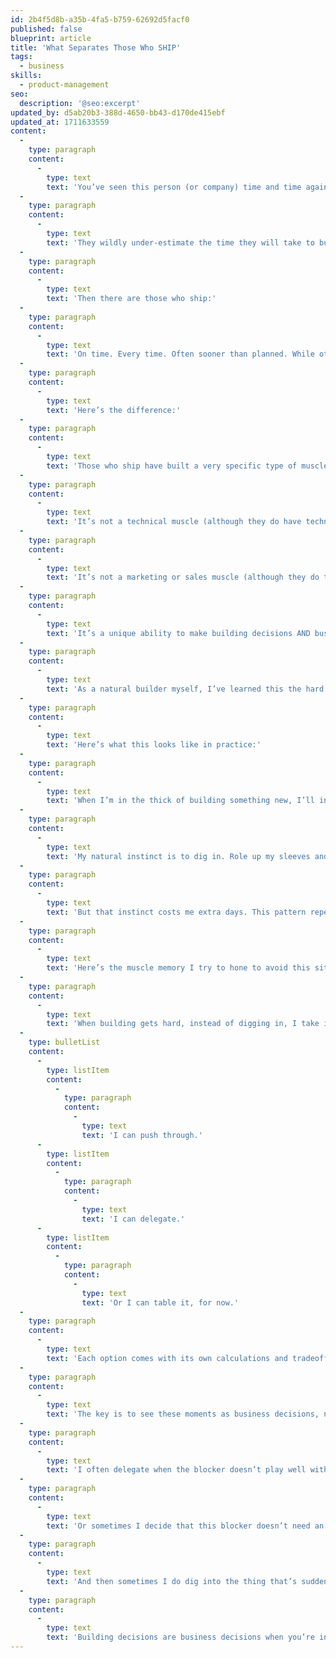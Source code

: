 ```yaml
---
id: 2b4f5d8b-a35b-4fa5-b759-62692d5facf0
published: false
blueprint: article
title: 'What Separates Those Who SHIP'
tags:
  - business
skills:
  - product-management
seo:
  description: '@seo:excerpt'
updated_by: d5ab20b3-388d-4650-bb43-d170de415ebf
updated_at: 1711633559
content:
  -
    type: paragraph
    content:
      -
        type: text
        text: 'You’ve seen this person (or company) time and time again:'
  -
    type: paragraph
    content:
      -
        type: text
        text: 'They wildly under-estimate the time they will take to build a product. They perpetually blow past their stated ship date. More times than not, that product that’s pertetually “coming soon” ends up on the shelf instead of in the hands of customers.'
  -
    type: paragraph
    content:
      -
        type: text
        text: 'Then there are those who ship:'
  -
    type: paragraph
    content:
      -
        type: text
        text: 'On time. Every time. Often sooner than planned. While others are losing steam (or budget) on their over-extended projects, the shippers already have customers using their V1. They’re taking feedback to work on their V2. They’re off and running.'
  -
    type: paragraph
    content:
      -
        type: text
        text: 'Here’s the difference:'
  -
    type: paragraph
    content:
      -
        type: text
        text: 'Those who ship have built a very specific type of muscle.'
  -
    type: paragraph
    content:
      -
        type: text
        text: 'It’s not a technical muscle (although they do have technical chops).'
  -
    type: paragraph
    content:
      -
        type: text
        text: 'It’s not a marketing or sales muscle (although they do talk to customers, often).'
  -
    type: paragraph
    content:
      -
        type: text
        text: 'It’s a unique ability to make building decisions AND business decisions, simultaneously. Repeatedly.'
  -
    type: paragraph
    content:
      -
        type: text
        text: 'As a natural builder myself, I’ve learned this the hard way: The skill of building things can work against my ability to make wise—fast—business decisions. But I learned that this friction can be tamed and turned into an asset.'
  -
    type: paragraph
    content:
      -
        type: text
        text: 'Here’s what this looks like in practice:'
  -
    type: paragraph
    content:
      -
        type: text
        text: 'When I’m in the thick of building something new, I’ll inevitably run into a roadblock. Something’s not working. It’s more complicated I expected.'
  -
    type: paragraph
    content:
      -
        type: text
        text: 'My natural instinct is to dig in. Role up my sleeves and dive down the rabbit hole: Trying, researching, tinkering, guessing, backtracking, exploring, until… Ah ha! Got it.'
  -
    type: paragraph
    content:
      -
        type: text
        text: 'But that instinct costs me extra days. This pattern repeats. The extra days add on. Before I know it, the project is behind schedule. Or over budget. Or both. Customers are waiting. Or a client is waiting. Or both.'
  -
    type: paragraph
    content:
      -
        type: text
        text: 'Here’s the muscle memory I try to hone to avoid this situation:'
  -
    type: paragraph
    content:
      -
        type: text
        text: 'When building gets hard, instead of digging in, I take it as a queue to hit pause. This moment of friction, or slowness, in the building process presents me with a few options:'
  -
    type: bulletList
    content:
      -
        type: listItem
        content:
          -
            type: paragraph
            content:
              -
                type: text
                text: 'I can push through.'
      -
        type: listItem
        content:
          -
            type: paragraph
            content:
              -
                type: text
                text: 'I can delegate.'
      -
        type: listItem
        content:
          -
            type: paragraph
            content:
              -
                type: text
                text: 'Or I can table it, for now.'
  -
    type: paragraph
    content:
      -
        type: text
        text: 'Each option comes with its own calculations and tradeoffs. Experience helps make these decisions come easier and faster.'
  -
    type: paragraph
    content:
      -
        type: text
        text: 'The key is to see these moments as business decisions, not building decisions. They present themselves as as building questions (“what’s the technical solution to this problem?”) but really, the task is to remove the blocker, and ship.'
  -
    type: paragraph
    content:
      -
        type: text
        text: 'I often delegate when the blocker doesn’t play well with my personal strengths. I assemble a small crew of teammates around me who thrive in areas that I don’t. The hard parts for me are the easy parts for them. So the right decision is to pause and hand off a task so that both my teammate and I can focus our time on the tasks that play to our strengths (where we move fast).'
  -
    type: paragraph
    content:
      -
        type: text
        text: 'Or sometimes I decide that this blocker doesn’t need an answer just yet. Forward motion doesn’t actually depend on this blocker getting resolved right now. Here, the call is to push it to the back of our roadmap. It’s a decision to decide on this one later. It’s possible that the progress we’ll make between now and then will remove this blocker altogether by the time we return to it.'
  -
    type: paragraph
    content:
      -
        type: text
        text: 'And then sometimes I do dig into the thing that’s suddenly hard. And slow. It’s a learning opportunity. A skill-building opportunity. But don’t mistake it: This too is a business decision. Often, it’s based on an expectation that this won’t be the last time I see this particular blocker. So I’ll decide to gain the solution now, so that I can add it to my toolbelt for later.'
  -
    type: paragraph
    content:
      -
        type: text
        text: 'Building decisions are business decisions when you’re in the business of building :)'
---
```


